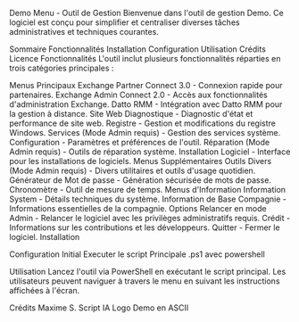Demo Menu - Outil de Gestion
Bienvenue dans l'outil de gestion Demo. Ce logiciel est conçu pour simplifier et centraliser diverses tâches administratives et techniques courantes.

Sommaire
Fonctionnalités
Installation
Configuration
Utilisation
Crédits
Licence
Fonctionnalités
L'outil inclut plusieurs fonctionnalités réparties en trois catégories principales :

Menus Principaux
Exchange Partner Connect 3.0 - Connexion rapide pour partenaires.
Exchange Admin Connect 2.0 - Accès aux fonctionnalités d'administration Exchange.
Datto RMM - Intégration avec Datto RMM pour la gestion à distance.
Site Web Diagnostique - Diagnostic d'état et performance de site web.
Registre - Gestion et modifications du registre Windows.
Services (Mode Admin requis) - Gestion des services système.
Configuration - Paramètres et préférences de l'outil.
Réparation (Mode Admin requis) - Outils de réparation système.
Installation Logiciel - Interface pour les installations de logiciels.
Menus Supplémentaires
Outils Divers (Mode Admin requis) - Divers utilitaires et outils d'usage quotidien.
Générateur de Mot de passe - Génération sécurisée de mots de passe.
Chronomètre - Outil de mesure de temps.
Menus d'Information
Information System - Détails techniques du système.
Information de Base Compagnie - Informations essentielles de la compagnie.
Options
Relancer en mode Admin - Relancer le logiciel avec les privilèges administratifs requis.
Crédit - Informations sur les contributions et les développeurs.
Quitter - Fermer le logiciel.
Installation

Configuration Initial
Executer le script Principale .ps1 avec powershell

Utilisation
Lancez l'outil via PowerShell en exécutant le script principal. Les utilisateurs peuvent naviguer à travers le menu en suivant les instructions affichées à l'écran.

Crédits
Maxime S. Script
IA Logo Demo en ASCII
 
